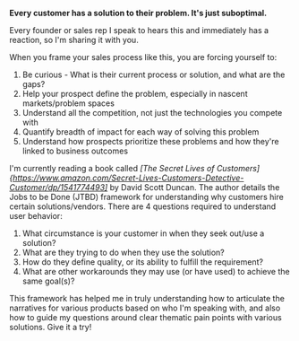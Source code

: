 **Every customer has a solution to their problem. It's just suboptimal.**

Every founder or sales rep I speak to hears this and immediately has a reaction, so I'm sharing it with you. 

When you frame your sales process like this, you are forcing yourself to:
1. Be curious - What is their current process or solution, and what are the gaps?
2. Help your prospect define the problem, especially in nascent markets/problem spaces
3. Understand all the competition, not just the technologies you compete with
4. Quantify breadth of impact for each way of solving this problem
5. Understand how prospects prioritize these problems and how they're linked to business outcomes

I'm currently reading a book called *[The Secret Lives of Customers]{https://www.amazon.com/Secret-Lives-Customers-Detective-Customer/dp/1541774493]* by David Scott Duncan. The author details the Jobs to be Done (JTBD) framework for understanding why customers hire certain solutions/vendors. There are 4 questions required to understand user behavior:
1. What circumstance is your customer in when they seek out/use a solution?
2. What are they trying to do when they use the solution?
3. How do they define quality, or its ability to fulfill the requirement?
4. What are other workarounds they may use (or have used) to achieve the same goal(s)?

This framework has helped me in truly understanding how to articulate the narratives for various products based on who I'm speaking with, and also how to guide my questions around clear thematic pain points with various solutions. Give it a try!
